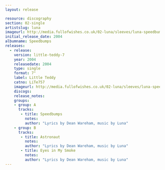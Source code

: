 ```yaml
---
layout: release

resource: discography
section: 02-single
artistslug: luna
imageurl: http://media.fullofwishes.co.uk/02-luna/sleeves/luna-speedbumps.jpg
initial_release_date: 2004
albumname: Speedbumps
releases:
  - release: 
    version: little-teddy-7
    year: 2004
    releasedate: 2004
    type: single
    format: 7"
    label: Little Teddy
    catno: LiTe757
    imageurl: http://media.fullofwishes.co.uk/02-luna/sleeves/luna-speedbumps.jpg
    discogs: 
    release_notes: 
    groups:
    - group: A
      tracks: 
       - title: Speedbumps
         notes: 
         author: "Lyrics by Dean Wareham, music by Luna"
    - group: B
      tracks: 
       - title: Astronaut
         notes: 
         author: "Lyrics by Dean Wareham, music by Luna"
       - title: Eyes in My Smoke
         notes: 
         author: "Lyrics by Dean Wareham, music by Luna"
---
```

